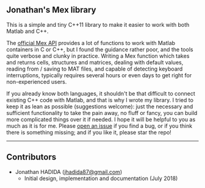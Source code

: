 
## Jonathan's Mex library

This is a simple and tiny C++11 library to make it easier to work with both Matlab and C++.

The [official Mex API](?) provides a lot of functions to work with Matlab containers in C or C++, but I found the guidance rather poor, and the tools quite verbose and clunky in practice. Writing a Mex function which takes and returns cells, structures and matrices, dealing with default values, reading from / saving to MAT files, and capable of detecting keyboard interruptions, typically requires several hours or even days to get right for non-experienced users. 

If you already know both languages, it shouldn't be that difficult to connect existing C++ code with Matlab, and that is why I wrote my library. I tried to keep it as lean as possible (suggestions welcome): just the necessary and sufficient functionality to take the pain away, no fluff or fancy, you can build more complicated things over it if needed. I hope it will be helpful to you as much as it is for me. Please [open an issue](?) if you find a bug, or if you think there is something missing; and if you like it, please star the repo!

---

## Contributors

- Jonathan HADIDA ([jhadida87@gmail.com](mailto:jhadida87@gmail.com))
  - Initial design, implementation and documentation (July 2018)
